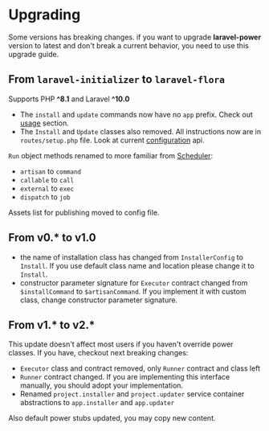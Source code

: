 # Upgrading

Some versions has breaking changes. if you want to upgrade **laravel-power** version to latest and don't break a current behavior, you need to use this upgrade guide.

## From `laravel-initializer` to `laravel-flora`

Supports PHP **^8.1** and Laravel **^10.0**

- The `install` and `update` commands now have no `app` prefix. Check out [usage](https://github.com/qruto/laravel-flora/README.md#usage) section.
- The `Install` and `Update` classes also removed. All instructions now are in `routes/setup.php` file. 
Look at current [configuration](https://github.com/qruto/laravel-power/README.md#configuration) api.

`Run` object methods renamed to more familiar from [Scheduler](https://laravel.com/docs/master/scheduling):

- `artisan` to `command`
- `callable` to `call`
- `external` to `exec`
- `dispatch` to `job`

Assets list for publishing moved to config file.

## From v0.* to v1.0

- the name of installation class has changed from `InstallerConfig` to `Install`.
  If you use default class name and location please change it to `Install`.
- constructor parameter signature for `Executor` contract changed from `$installCommand` to `$artisanCommand`. If you implement it with custom class, change constructor parameter signature.

## From v1.* to v2.*

This update doesn't affect most users if you haven't override power classes. If you have, checkout next breaking changes:

- `Executor` class and contract removed, only `Runner` contract and class left
- `Runner` contract changed. If you are implementing this interface manually, you should adopt your implementation.
- Renamed `project.installer` and `project.updater` service container abstractions to `app.installer` and `app.updater`

Also default power stubs updated, you may copy new content.
